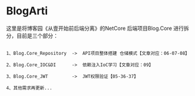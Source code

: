 # BlogArti
这里是将博客园《从壹开始前后端分离》的NetCore 后端项目Blog.Core 进行拆分，目前是三个部分：
```

1、Blog.Core_Repository  ->  API项目整体搭建 仓储模式【文章对应：06-07-08】

2、Blog.Core_IOC&DI      ->  依赖注入IoC学习【文章对应：09】

3、Blog.Core_JWT         ->  JWT权限验证【05-36-37】

4、其他需求再更新...

```
